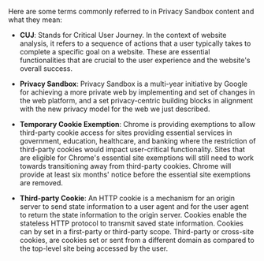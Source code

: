 Here are some terms commonly referred to in Privacy Sandbox content and what they mean:

<!-- Please keep this alphabetical. -->

- **CUJ**: Stands for Critical User Journey. In the context of website analysis, it refers to a sequence of actions that a user typically takes to complete a specific goal on a website. These are essential functionalities that are crucial to the user experience and the website's overall success. 

- **Privacy Sandbox**: Privacy Sandbox is a multi-year initiative by Google for achieving a more private web by implementing and set of changes in the web platform, and a set privacy-centric building blocks in alignment with the new privacy model for the web we just described.

- **Temporary Cookie Exemption**: Chrome is providing exemptions to allow third-party cookie access for sites providing essential services in government, education, healthcare, and banking where the restriction of third-party cookies would impact user-critical functionality. Sites that are eligible for Chrome's essential site exemptions will still need to work towards transitioning away from third-party cookies. Chrome will provide at least six months' notice before the essential site exemptions are removed.

- **Third-party Cookie**: An HTTP cookie is a mechanism for an origin server to send state information to a user agent and for the user agent to return the state information to the origin server. Cookies enable the stateless HTTP protocol to transmit saved state information. Cookies can by set in a first-party or third-party scope. Third-party or cross-site cookies, are cookies set or sent from a different domain as compared to the top-level site being accessed by the user.
